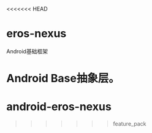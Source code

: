 <<<<<<< HEAD
# eros-nexus
Android基础框架

Android Base抽象层。
=======
# android-eros-nexus
>>>>>>> feature_pack
